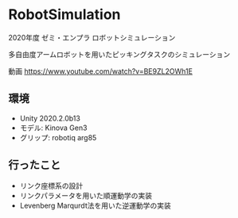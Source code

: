 # RobotSimulation

2020年度 ゼミ・エンプラ ロボットシミュレーション

多自由度アームロボットを用いたピッキングタスクのシミュレーション

動画
https://www.youtube.com/watch?v=BE9ZL2OWh1E

## 環境
- Unity 2020.2.0b13
- モデル: Kinova Gen3
- グリップ: robotiq arg85

## 行ったこと
- リンク座標系の設計
- リンクパラメータを用いた順運動学の実装
- Levenberg Marqurdt法を用いた逆運動学の実装
